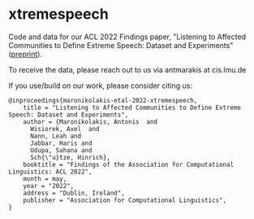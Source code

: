 # xtremespeech

Code and data for our ACL 2022 Findings paper, "Listening to Affected Communities to Define Extreme Speech: Dataset and Experiments" ([preprint](https://arxiv.org/abs/2203.11764)).

To receive the data, please reach out to us via antmarakis at cis.lmu.de

If you use/build on our work, please consider citing us:

```
@inproceedings{maronikolakis-etal-2022-xtremespeech,
    title = "Listening to Affected Communities to Define Extreme Speech: Dataset and Experiments",
    author = {Maronikolakis, Antonis  and
      Wisiorek, Axel  and
      Nann, Leah and
      Jabbar, Haris and
      Udupa, Sahana and
      Sch{\"u}tze, Hinrich},
    booktitle = "Findings of the Association for Computational Linguistics: ACL 2022",
    month = may,
    year = "2022",
    address = "Dublin, Ireland",
    publisher = "Association for Computational Linguistics",
}
```
